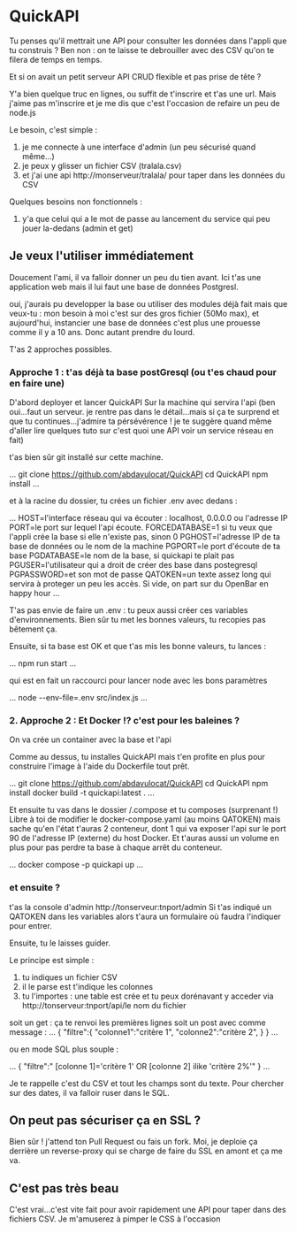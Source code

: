 # QuickAPI

Tu penses qu'il mettrait une API pour consulter les données dans l'appli que tu construis ?
Ben non : on te laisse te debrouiller avec des CSV qu'on te filera de temps en temps.

Et si on avait un petit serveur API CRUD flexible et pas prise de tête ?

Y'a bien quelque truc en lignes, ou suffit de t'inscrire et t'as une url.
Mais j'aime pas m'inscrire et je me dis que c'est l'occasion de refaire un peu de node.js

Le besoin, c'est simple : 
1. je me connecte à une interface d'admin (un peu sécurisé quand même...)
2. je peux y glisser un fichier CSV (tralala.csv)
3. et j'ai une api http://monserveur/tralala/ pour taper dans les données du CSV

Quelques besoins non fonctionnels : 
1. y'a que celui qui a le mot de passe au lancement du service qui peu jouer la-dedans (admin et get)

## Je veux l'utiliser immédiatement

Doucement l'ami, il va falloir donner un peu du tien avant.
Ici t'as une application web mais il lui faut une base de données Postgresl. 

oui, j'aurais pu developper la base ou utiliser des modules déjà fait mais que veux-tu : mon besoin à moi c'est sur des gros fichier (50Mo max), et aujourd'hui, instancier une base de données c'est plus une prouesse comme il y a 10 ans. Donc autant prendre du lourd.  

T'as 2 approches possibles. 

### Approche 1 : t'as déjà ta base postGresql (ou t'es chaud pour en faire une)

D'abord deployer et lancer QuickAPI Sur la machine qui servira l'api (ben oui...faut un serveur. je rentre pas dans le détail...mais si ça te surprend et que tu continues...j'admire ta pérsévérence ! je te suggère quand même d'aller lire quelques tuto sur c'est quoi une API voir un service réseau en fait)

t'as bien sûr git installé sur cette machine.

...
git clone https://github.com/abdavulocat/QuickAPI
cd QuickAPI
npm install
...

et à la racine du dossier, tu crées un fichier .env avec dedans : 

...
HOST=l'interface réseau qui va écouter : localhost, 0.0.0.0 ou l'adresse IP
PORT=le port sur lequel l'api écoute.
FORCEDATABASE=1 si tu veux que l'appli crée la base si elle n'existe pas, sinon 0
PGHOST=l'adresse IP de ta base de données ou le nom de la machine
PGPORT=le port d'écoute de ta base
PGDATABASE=le nom de la base, si quickapi te plait pas
PGUSER=l'utilisateur qui a droit de créer des base dans postegresql
PGPASSWORD=et son mot de passe
QATOKEN=un texte assez long qui servira à proteger un peu les accès. Si vide, on part sur du OpenBar en happy hour
...

T'as pas envie de faire un .env : tu peux aussi créer ces variables d'environnements.
Bien sûr tu met les bonnes valeurs, tu recopies pas bêtement ça.

Ensuite, si ta base est OK et que t'as mis les bonne valeurs, tu lances :

...
npm run start
...

qui est en fait un raccourci pour lancer node avec les bons paramètres

...
node --env-file=.env src/index.js
...


### 2. Approche 2 : Et Docker !? c'est pour les baleines ?

On va crée un container avec la base et l'api

Comme au dessus, tu installes QuickAPI mais t'en profite en plus pour construire l'image à l'aide du Dockerfile tout prêt.

...
git clone https://github.com/abdavulocat/QuickAPI
cd QuickAPI
npm install
docker build -t quickapi:latest .
...

Et ensuite tu vas dans le dossier /.compose et tu composes (surprenant !)
Libre à toi de modifier le docker-compose.yaml (au moins QATOKEN) mais sache qu'en l'état t'auras 2 conteneur, dont 1 qui va exposer l'api sur le port 90 de l'adresse IP (externe) du host Docker. Et t'auras aussi un volume en plus pour pas perdre ta base à chaque arrêt du conteneur.

...
docker compose -p quickapi up
...

### et ensuite ?

t'as la console d'admin http://tonserveur:tnport/admin 
Si t'as indiqué un QATOKEN dans les variables alors t'aura un formulaire où faudra l'indiquer pour entrer.

Ensuite, tu le laisses guider.

Le principe est simple : 
1. tu indiques un fichier CSV
2. il le parse est t'indique les colonnes
3. tu l'importes : une table est crée et tu peux dorénavant y acceder via http://tonserveur:tnport/api/le nom du fichier

soit un get : ça te renvoi les premières lignes
soit un post avec comme message : 
...
{
    "filtre":{
        "colonne1":"critère 1",
        "colonne2":"critère 2",
    }
}
...

ou en mode SQL plus souple : 

...
{
    "filtre":" [colonne 1]='critère 1' OR [colonne 2] ilike 'critère 2%'"
}
...

Je te rappelle c'est du CSV et tout les champs sont du texte.
Pour chercher sur des dates, il va falloir ruser dans le SQL.

## On peut pas sécuriser ça en SSL ?
Bien sûr ! j'attend ton Pull Request ou fais un fork. 
Moi, je deploie ça derrière un reverse-proxy qui se charge de faire du SSL en amont et ça me va.

## C'est pas très beau
C'est vrai...c'est vite fait pour avoir rapidement une API pour taper dans des fichiers CSV.
Je m'amuserez à pimper le CSS à l'occasion
